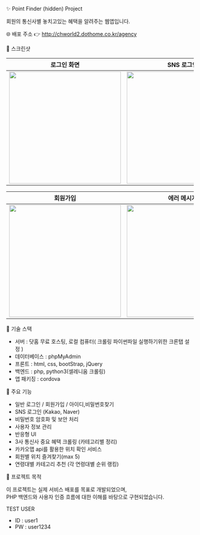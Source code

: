 ✨ Point Finder (hidden) Project

회원의 통신사별 놓치고있는 혜택을 알려주는 웹앱입니다.

🌐 배포 주소 👉 http://chworld2.dothome.co.kr/agency

📸 스크린샷

| 로그인 화면 | SNS 로그인 |
|-------------|-------------|
| <img width="300" src="[https://github.com/...1](https://github.com/user-attachments/assets/6f4115ed-d673-4bb8-b072-135bafebdd46)" /> | <img width="300" src="[https://github.com/...2](https://github.com/user-attachments/assets/a8bfeb6f-5f84-4443-ba4d-14b90fdc772c)" /> |

| 회원가입 | 에러 메시지 |
|-------------|-------------|
| <img width="300" src="[https://github.com/...3](https://github.com/user-attachments/assets/85a74642-5879-40e8-a1f4-4fa63d04a369)" /> | <img width="300" src="[https://github.com/...4](https://github.com/user-attachments/assets/40ab1f7a-673e-495a-ae72-5f3c5768d86e)" /> |

🧰 기술 스택

- 서버 : 닷홈 무료 호스팅, 로컬 컴퓨터( 크롤링 파이썬파일 실행하기위한 크론탭 설정 )
- 데이터베이스 : phpMyAdmin
- 프론트 : html, css, bootStrap, jQuery
- 백엔드 : php, python3(셀레니움 크롤링)
- 앱 패키징 : cordova

🔐 주요 기능

- 일반 로그인 / 회원가입 / 아이디,비밀번호찾기
- SNS 로그인 (Kakao, Naver)
- 비밀번호 암호화 및 보안 처리
- 사용자 정보 관리
- 반응형 UI
- 3사 통신사 중요 혜택 크롤링 (카테고리별 정리)
- 카카오맵 api를 활용한 위치 확인 서비스
- 회원별 위치 즐겨찾기(max 5)
- 연령대별 카테고리 추천 (각 연령대별 순위 랭킹)

🚀 프로젝트 목적

이 프로젝트는 실제 서비스 배포를 목표로 개발되었으며,  
PHP 백엔드와 사용자 인증 흐름에 대한 이해를 바탕으로 구현되었습니다.



TEST USER
- ID : user1
- PW : user1234
